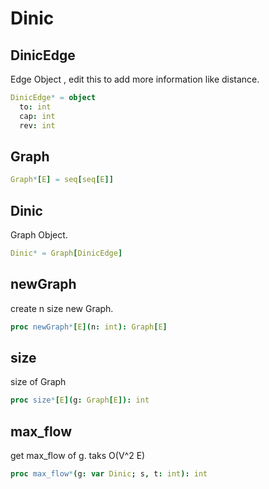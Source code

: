# Dinic

## DinicEdge

Edge Object , edit this to add more information like distance.
```nim
DinicEdge* = object
  to: int
  cap: int
  rev: int

```
## Graph


```nim
Graph*[E] = seq[seq[E]]
```
## Dinic

Graph Object.
```nim
Dinic* = Graph[DinicEdge]
```
## newGraph

create n size new Graph.
```nim
proc newGraph*[E](n: int): Graph[E]
```
## size

size of Graph
```nim
proc size*[E](g: Graph[E]): int
```
## max_flow

get max_flow of g. taks O(V^2 E)
```nim
proc max_flow*(g: var Dinic; s, t: int): int
```
